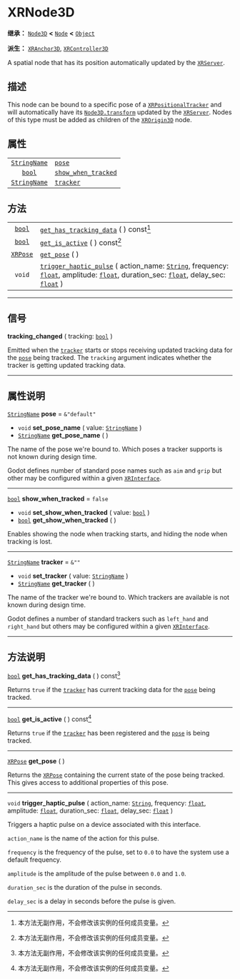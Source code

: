 <!-- ⚠ 请勿编辑本文件 ⚠ -->
<!-- 本文档使用脚本从 WeDot 引擎源码仓库生成。 -->
<!-- 生成脚本：https://github.com/WeDot-Engine/WeDot/tree/master/doc/tools/make_md.py； -->
<!-- 原文件：https://github.com/WeDot-Engine/WeDot/tree/master/doc/classes/XRNode3D.xml。 -->

<div id="_class_xrnode3d"></div>

# XRNode3D

**继承：** [`Node3D`](class_node3d.md) **<** [`Node`](class_node.md) **<** [`Object`](class_object.md)

**派生：** [`XRAnchor3D`](class_xranchor3d.md), [`XRController3D`](class_xrcontroller3d.md)

A spatial node that has its position automatically updated by the [`XRServer`](class_xrserver.md).

## 描述

This node can be bound to a specific pose of a [`XRPositionalTracker`](class_xrpositionaltracker.md) and will automatically have its [`Node3D.transform`](class_node3d.md#class_node3d_property_transform) updated by the [`XRServer`](class_xrserver.md). Nodes of this type must be added as children of the [`XROrigin3D`](class_xrorigin3d.md) node.

## 属性

|||
|:-:|:--|
| [`StringName`](class_stringname.md) | [`pose`](class_xrnode3d.md#class_xrnode3d_property_pose)                           | ``&"default"`` |
| [`bool`](class_bool.md)             | [`show_when_tracked`](class_xrnode3d.md#class_xrnode3d_property_show_when_tracked) | ``false``      |
| [`StringName`](class_stringname.md) | [`tracker`](class_xrnode3d.md#class_xrnode3d_property_tracker)                     | ``&""``        |

## 方法

|||
|:-:|:--|
| [`bool`](class_bool.md)     | [`get_has_tracking_data`](class_xrnode3d.md#class_xrnode3d_method_get_has_tracking_data) ( ) const[^const]                                                                                                                                                                                     |
| [`bool`](class_bool.md)     | [`get_is_active`](class_xrnode3d.md#class_xrnode3d_method_get_is_active) ( ) const[^const]                                                                                                                                                                                                     |
| [`XRPose`](class_xrpose.md) | [`get_pose`](class_xrnode3d.md#class_xrnode3d_method_get_pose) ( )                                                                                                                                                                                                                             |
| `void`                      | [`trigger_haptic_pulse`](class_xrnode3d.md#class_xrnode3d_method_trigger_haptic_pulse) ( action_name: [`String`](class_string.md), frequency: [`float`](class_float.md), amplitude: [`float`](class_float.md), duration_sec: [`float`](class_float.md), delay_sec: [`float`](class_float.md) ) |

<!-- rst-class:: classref-section-separator -->

---

## 信号

<div id="_class_class_xrnode3d_signal_tracking_changed"></div>

**tracking_changed** ( tracking: [`bool`](class_bool.md) ) <div id="class_xrnode3d_signal_tracking_changed"></div>

Emitted when the [`tracker`](class_xrnode3d.md#class_xrnode3d_property_tracker) starts or stops receiving updated tracking data for the [`pose`](class_xrnode3d.md#class_xrnode3d_property_pose) being tracked. The `tracking` argument indicates whether the tracker is getting updated tracking data.

<!-- rst-class:: classref-section-separator -->

---

## 属性说明

<div id="_class_xrnode3d_property_pose"></div>

[`StringName`](class_stringname.md) **pose** = ``&"default"`` <div id="class_xrnode3d_property_pose"></div>

- `void` **set_pose_name** ( value: [`StringName`](class_stringname.md) )
- [`StringName`](class_stringname.md) **get_pose_name** ( )

The name of the pose we're bound to. Which poses a tracker supports is not known during design time.

Godot defines number of standard pose names such as `aim` and `grip` but other may be configured within a given [`XRInterface`](class_xrinterface.md).

<!-- rst-class:: classref-item-separator -->

---

<div id="_class_xrnode3d_property_show_when_tracked"></div>

[`bool`](class_bool.md) **show_when_tracked** = ``false`` <div id="class_xrnode3d_property_show_when_tracked"></div>

- `void` **set_show_when_tracked** ( value: [`bool`](class_bool.md) )
- [`bool`](class_bool.md) **get_show_when_tracked** ( )

Enables showing the node when tracking starts, and hiding the node when tracking is lost.

<!-- rst-class:: classref-item-separator -->

---

<div id="_class_xrnode3d_property_tracker"></div>

[`StringName`](class_stringname.md) **tracker** = ``&""`` <div id="class_xrnode3d_property_tracker"></div>

- `void` **set_tracker** ( value: [`StringName`](class_stringname.md) )
- [`StringName`](class_stringname.md) **get_tracker** ( )

The name of the tracker we're bound to. Which trackers are available is not known during design time.

Godot defines a number of standard trackers such as `left_hand` and `right_hand` but others may be configured within a given [`XRInterface`](class_xrinterface.md).

<!-- rst-class:: classref-section-separator -->

---

## 方法说明

<div id="_class_xrnode3d_method_get_has_tracking_data"></div>

[`bool`](class_bool.md) **get_has_tracking_data** ( ) const[^const]<div id="class_xrnode3d_method_get_has_tracking_data"></div>

Returns `true` if the [`tracker`](class_xrnode3d.md#class_xrnode3d_property_tracker) has current tracking data for the [`pose`](class_xrnode3d.md#class_xrnode3d_property_pose) being tracked.

<!-- rst-class:: classref-item-separator -->

---

<div id="_class_xrnode3d_method_get_is_active"></div>

[`bool`](class_bool.md) **get_is_active** ( ) const[^const]<div id="class_xrnode3d_method_get_is_active"></div>

Returns `true` if the [`tracker`](class_xrnode3d.md#class_xrnode3d_property_tracker) has been registered and the [`pose`](class_xrnode3d.md#class_xrnode3d_property_pose) is being tracked.

<!-- rst-class:: classref-item-separator -->

---

<div id="_class_xrnode3d_method_get_pose"></div>

[`XRPose`](class_xrpose.md) **get_pose** ( )<div id="class_xrnode3d_method_get_pose"></div>

Returns the [`XRPose`](class_xrpose.md) containing the current state of the pose being tracked. This gives access to additional properties of this pose.

<!-- rst-class:: classref-item-separator -->

---

<div id="_class_xrnode3d_method_trigger_haptic_pulse"></div>

`void` **trigger_haptic_pulse** ( action_name: [`String`](class_string.md), frequency: [`float`](class_float.md), amplitude: [`float`](class_float.md), duration_sec: [`float`](class_float.md), delay_sec: [`float`](class_float.md) )<div id="class_xrnode3d_method_trigger_haptic_pulse"></div>

Triggers a haptic pulse on a device associated with this interface.

 `action_name` is the name of the action for this pulse.

 `frequency` is the frequency of the pulse, set to `0.0` to have the system use a default frequency.

 `amplitude` is the amplitude of the pulse between `0.0` and `1.0`.

 `duration_sec` is the duration of the pulse in seconds.

 `delay_sec` is a delay in seconds before the pulse is given.

[^virtual]: 本方法通常需要用户覆盖才能生效。
[^const]: 本方法无副作用，不会修改该实例的任何成员变量。
[^vararg]: 本方法除了能接受在此处描述的参数外，还能够继续接受任意数量的参数。
[^constructor]: 本方法用于构造某个类型。
[^static]: 调用本方法无需实例，可直接使用类名进行调用。
[^operator]: 本方法描述的是使用本类型作为左操作数的有效运算符。
[^bitfield]: 这个值是由下列位标志构成位掩码的整数。
[^void]: 无返回值。
